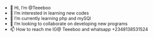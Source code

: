 - 👋 Hi, I’m @Teeeboo
- 👀 I’m interested in learning new codes 
- 🌱 I’m currently learning php and mySQl
- 💞️ I’m looking to collaborate on developing new programs 
- 📫 How to reach me IG@ Teeeboo and whatsapp +2348138531524

<!---
Teeeboo/Teeeboo is a ✨ special ✨ repository because its `README.md` (this file) appears on your GitHub profile.
You can click the Preview link to take a look at your changes.
--->
